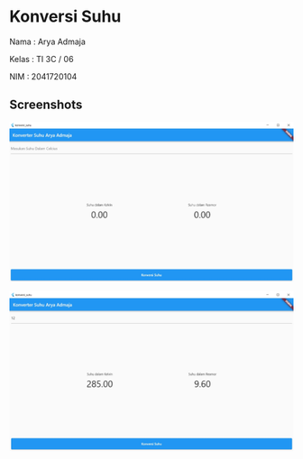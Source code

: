 # Konversi Suhu

Nama : Arya Admaja

Kelas : TI 3C / 06

NIM : 2041720104

## Screenshots

![Hasil Praktikum](assets/images/ss1.jpg)

![Hasil Praktikum](assets/images/ss2.jpg)

